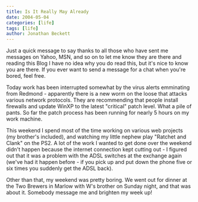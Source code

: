 ```yaml
---
title: Is It Really May Already
date: 2004-05-04
categories: [life]
tags: [life]
author: Jonathan Beckett
---
```


Just a quick message to say thanks to all those who have sent me messages on Yahoo, MSN, and so on to let me know they are there and reading this Blog  I have no idea why you do read this, but it's nice to know you are there. If you ever want to send a message for a chat when you're bored, feel free.

Today work has been interrupted somewhat by the virus alerts emminating from Redmond - apparently there is a new worm on the loose that attacks various network protocols. They are recommending that people install firewalls and update WinXP to the latest "critical" patch level. What a pile of pants. So far the patch process has been running for nearly 5 hours on my work machine.

This weekend I spend most of the time working on various web projects (my brother's included), and watching my little nephew play "Ratchet and Clank" on the PS2. A lot of the work I wanted to get done over the weekend didn't happen because the internet connection kept cutting out - I figured out that it was a problem with the ADSL switches at the exchange again (we've had it happen before - if you pick up and put down the phone five or six times you suddenly get the ADSL back).

Other than that, my weekend was pretty boring. We went out for dinner at the Two Brewers in Marlow with W's brother on Sunday night, and that was about it. Somebody message me and brighten my week up!